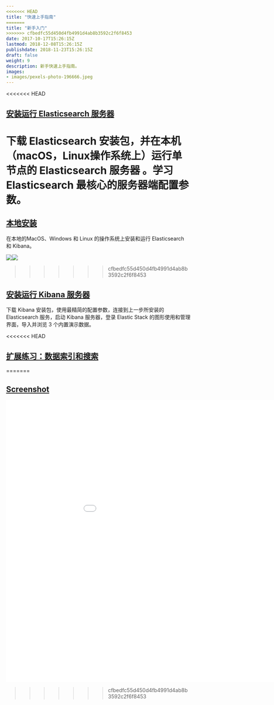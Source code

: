 ```yaml
---
<<<<<<< HEAD
title: "快速上手指南"
=======
title: "新手入门"
>>>>>>> cfbedfc55d450d4fb4991d4ab8b3592c2f6f8453
date: 2017-10-17T15:26:15Z
lastmod: 2018-12-08T15:26:15Z
publishdate: 2018-11-23T15:26:15Z
draft: false
weight: 9
description: 新手快速上手指南。
images:
- images/pexels-photo-196666.jpeg
---
```


<<<<<<< HEAD
## [安装运行 Elasticsearch 服务器](./installation)

下载 Elasticsearch 安装包，并在本机（macOS，Linux操作系统上）运行单节点的 Elasticsearch 服务器 。学习 Elasticsearch 最核心的服务器端配置参数。
=======
## [本地安装](./local/)

在本地的MacOS、Windows 和 Linux 的操作系统上安装和运行 Elasticsearch 和 Kibana。



![](https://elasticstack-1300734579.cos.ap-nanjing.myqcloud.com/2021-05-31-Elasticsearch%20Color%20Lockup.png)![](https://elasticstack-1300734579.cos.ap-nanjing.myqcloud.com/2021-05-31-Kibana%20Color%20Lockup.png)
>>>>>>> cfbedfc55d450d4fb4991d4ab8b3592c2f6f8453

## [安装运行 Kibana 服务器](./configuration)

下载 Kibana 安装包，使用最精简的配置参数，连接到上一步所安装的 Elasticsearch 服务，启动 Kibana 服务器，登录 Elastic Stack 的图形使用和管理界面，导入并浏览 3 个内置演示数据。

<<<<<<< HEAD
## [扩展练习：数据索引和搜索](./screenshot)
=======
## [Screenshot](./screenshot)



<iframe src="//player.bilibili.com/player.html?aid=753795790&bvid=BV1gk4y1B7iT&cid=212592164&page=1" scrolling="no" border="0" frameborder="no" framespacing="0" allowfullscreen="true" width=1024 height=768 > </iframe>

>>>>>>> cfbedfc55d450d4fb4991d4ab8b3592c2f6f8453
